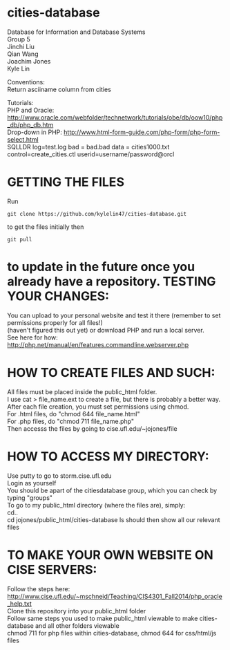cities-database
===============
Database for Information and Database Systems  
Group 5  
Jinchi Liu  
Qian Wang  
Joachim Jones  
Kyle Lin  
  
Conventions:  
Return asciiname column from cities  

Tutorials:  
PHP and Oracle: http://www.oracle.com/webfolder/technetwork/tutorials/obe/db/oow10/php_db/php_db.htm  
Drop-down in PHP: http://www.html-form-guide.com/php-form/php-form-select.html  
SQLLDR log=test.log bad = bad.bad data = cities1000.txt control=create_cities.ctl userid=username/password@orcl  

GETTING THE FILES
=============================
Run
```
git clone https://github.com/kylelin47/cities-database.git
```
to get the files initially then 
```
git pull
```
to update in the future once you already have a repository.
TESTING YOUR CHANGES:
=============================
You can upload to your personal website and test it there (remember to set permissions properly for all files!)  
(haven't figured this out yet) or download PHP and run a local server.  
See here for how: http://php.net/manual/en/features.commandline.webserver.php  

HOW TO CREATE FILES AND SUCH:
=============================
All files must be placed inside the public_html folder.  
I use cat > file_name.ext to create a file, but there is probably a better way.  
After each file creation, you must set permissions using chmod.  
For .html files, do "chmod 644 file_name.html"  
For .php files, do "chmod 711 file_name.php"  
Then accesss the files by going to cise.ufl.edu/~jojones/file

HOW TO ACCESS MY DIRECTORY:
===========================
Use putty to go to storm.cise.ufl.edu  
Login as yourself  
You should be apart of the citiesdatabase group, which you can check by typing "groups"  
To go to my public_html directory (where the files are), simply:  
cd..  
cd jojones/public_html/cities-database
ls should then show all our relevant files  

TO MAKE YOUR OWN WEBSITE ON CISE SERVERS:
=========================================
Follow the steps here: http://www.cise.ufl.edu/~mschneid/Teaching/CIS4301_Fall2014/php_oracle_help.txt  
Clone this repository into your public_html folder  
Follow same steps you used to make public_html viewable to make cities-database and all other folders viewable  
chmod 711 for php files within cities-database, chmod 644 for css/html/js files

